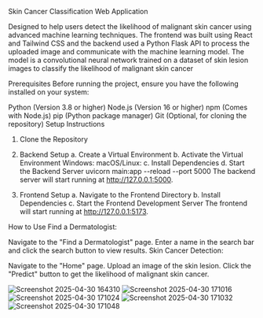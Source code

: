 
Skin Cancer Classification Web Application

Designed to help users detect the likelihood of malignant skin cancer using advanced machine learning techniques. The frontend was built using React and Tailwind CSS and the backend used a Python Flask API to process the uploaded image and communicate with the machine learning model. The model is a 
convolutional neural network trained on a dataset of skin lesion images to classify the likelihood of malignant skin cancer

Prerequisites
Before running the project, ensure you have the following installed on your system:

Python (Version 3.8 or higher)
Node.js (Version 16 or higher)
npm (Comes with Node.js)
pip (Python package manager)
Git (Optional, for cloning the repository)
Setup Instructions
1. Clone the Repository
2. Backend Setup
a. Create a Virtual Environment
b. Activate the Virtual Environment
Windows:
macOS/Linux:
c. Install Dependencies
d. Start the Backend Server
uvicorn main:app --reload --port 5000
The backend server will start running at http://127.0.0.1:5000.

3. Frontend Setup
a. Navigate to the Frontend Directory
b. Install Dependencies
c. Start the Frontend Development Server
The frontend will start running at http://127.0.0.1:5173.

How to Use
Find a Dermatologist:

Navigate to the "Find a Dermatologist" page.
Enter a name in the search bar and click the search button to view results.
Skin Cancer Detection:

Navigate to the "Home" page.
Upload an image of the skin lesion.
Click the "Predict" button to get the likelihood of malignant skin cancer.

![Screenshot 2025-04-30 164310](https://github.com/user-attachments/assets/ba0595ed-36cd-4407-a111-04a7f29af4e1)
![Screenshot 2025-04-30 171016](https://github.com/user-attachments/assets/68137db1-8c23-4c5f-9813-5a0e86261bcf)
![Screenshot 2025-04-30 171024](https://github.com/user-attachments/assets/4a908640-008e-4b44-a073-4faf4681c472)
![Screenshot 2025-04-30 171032](https://github.com/user-attachments/assets/0c48f841-634d-46ec-9007-c2b3a5653144)
![Screenshot 2025-04-30 171048](https://github.com/user-attachments/assets/8a6d7296-ae63-4ad8-8d5c-a2a8f4919173)

